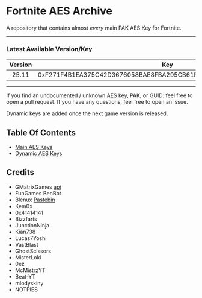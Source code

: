 # Fortnite AES Archive

A repository that contains almost *every* main PAK AES Key for Fortnite.
___

### Latest Available Version/Key

| Version |                                Key                                 |
|:-------:|:------------------------------------------------------------------:|
|  25.11  | 0xF271F4B1EA375C42D3676058BAE8FBA295CB61F773070A706A48EAD7C6F98CDB |

___

If you find an undocumented / unknown AES key, PAK, or GUID: feel free to open a pull request. If you have any
questions, feel free to open an issue.

Dynamic keys are added once the next game version is released.

## Table Of Contents

- [Main AES Keys](https://github.com/dippyshere/fortnite-aes-archive/tree/master/archive/readme.md)
- [Dynamic AES Keys](https://github.com/dippyshere/fortnite-aes-archive/tree/master/archive/dynamic)

## Credits

- GMatrixGames [api](https://fortnitecentral.gmatrixgames.ga/api/v1/aes)
- FunGames BenBot
- Blenux [Pastebin](https://pastebin.com/raw/SCWdTWbj)
- Kem0x
- 0x41414141
- Bizzfarts
- JunctionNinja
- Kian738
- Lucas7Yoshi
- VastBlast
- GhostScissors
- MisterLoki
- 0ez
- McMistrzYT
- Beat-YT
- mlodyskiny
- NOTPIES